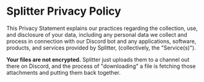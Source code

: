 # Splitter Privacy Policy
This Privacy Statement explains our practices regarding the collection, use, and disclosure of your data, including any personal data we collect and process in
connection with our Discord bot and any applications, software, products, and
services provided by Splitter, (collectively, the "Service(s)").

**Your files are not encrypted.** Splitter just uploads them to a channel out
there on Discord, and the process of "downloading" a file is fetching those
attachments and putting them back together.